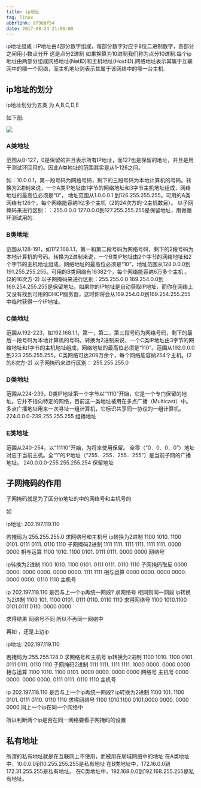 ```yaml
---
title: ip地址
tag: linux
abbrlink: 8f9ddf54
date: 2017-08-24 21:00:00
---
```


  ip地址组成 : IP地址由4部分数字组成，每部分数字对应于8位二进制数字，各部分之间用小数点分开 这是点分2进制 如果换算为10进制我们称为点分10进制.每个ip地址由两部分组成网络地址(NetID)和主机地址(HostID).网络地址表示其属于互联网中的哪一个网络，而主机地址则表示其属于该网络中的哪一台主机.

<!--more-->

## ip地址的划分

ip地址划分为五类 为 A,B,C,D,E

如下图:

![](/images/ip1.png)

### A类地址

范围从0-127，0是保留的并且表示所有IP地址，而127也是保留的地址，并且是用于测试环回用的。因此A类地址的范围其实是从1-126之间。

如：10.0.0.1，第一段号码为网络号码，剩下的三段号码为本地计算机的号码。转换为2进制来说，一个A类IP地址由1字节的网络地址和3字节主机地址组成，网络地址的最高位必须是“0”， 地址范围从1.0.0.0.1 到126.255.255.255。可用的A类网络有126个，每个网络能容纳1亿多个主机（2的24次方的-2主机数目）。
以子网掩码来进行区别：：255.0.0.0
127.0.0.0到127.255.255.255是保留地址，用做循环测试用的.

### B类地址

范围从128-191，如172.168.1.1，第一和第二段号码为网络号码，剩下的2段号码为本地计算机的号码。转换为2进制来说，一个B类IP地址由2个字节的网络地址和2个字节的主机地址组成，网络地址的最高位必须是“10”，地址范围从128.0.0.0到191.255.255.255。可用的B类网络有16382个，每个网络能容纳6万多个主机 。(2的16次方-2)
以子网掩码来进行区别：255.255.0.0
169.254.0.0到169.254.255.255是保留地址。如果你的IP地址是自动获取IP地址，而你在网络上又没有找到可用的DHCP服务器，这时你将会从169.254.0.0到169.254.255.255中临时获得一个IP地址。

### C类地址

范围从192-223，如192.168.1.1，第一，第二，第三段号码为网络号码，剩下的最后一段号码为本地计算机的号码。转换为2进制来说，一个C类IP地址由3字节的网络地址和1字节的主机地址组成，网络地址的最高位必须是“110”。范围从192.0.0.0到223.255.255.255。C类网络可达209万余个，每个网络能容纳254个主机。(2的8次方-2)
以子网掩码来进行区别： 255.255.255.0

### D类地址

范围从224-239，D类IP地址第一个字节以“1110”开始，它是一个专门保留的地址。它并不指向特定的网络，目前这一类地址被用在多点广播（Multicast）中。多点广播地址用来一次寻址一组计算机，它标识共享同一协议的一组计算机。
224.0.0.0-239.255.255.255 组播地址

### E类地址

范围从240-254，以“11110”开始，为将来使用保留。 全零（“0．0．0．0”）地址对应于当前主机。全“1”的IP地址（“255．255．255．255”）是当前子网的广播地址。
240.0.0.0-255.255.255.254 保留地址

## 子网掩码的作用

子网掩码就是为了区分ip地址的中的网络号和主机号的

如

ip地址: 202.197.119.110

若掩码为:255.255.255.0    求网络号和主机号
ip转换为2进制 1100 1010. 1100 0101. 0111 0111. 0110 1110
子网掩码2进制 1111 1111. 1111 1111. 1111 1111. 0000 0000
相与运算         1100 1010. 1100 0101. 0111 0111. 0000 0000     网络号

ip转换为2进制 1100 1010. 1100 0101. 0111 0111. 0110 1110
子网掩码取反   0000 0000. 0000 0000. 0000 0000. 1111 1111
相与运算         0000 0000. 0000 0000. 0000 0000. 0110 1110   主机号

ip 202.197.118.110  是否与上一个ip再统一网段?  求网络号 相同则同一网段
ip转换为2进制  1100 101. 1100 0101. 0111 0110. 0110 1110
求得网络号 1100 1010.1100 0101.0111 0110. 0000 0000

求得结果 网络号不同 所以不再同一网络中



  

  再如 ，还是上边ip

ip地址: 202.197.119.110

若掩码为:255.255.128.0    求网络号和主机号
ip转换为2进制 1100 1010. 1100 0101. 0111 0111. 0110 1110
子网掩码2进制 1111 1111. 1111 1111. 1000 0000. 0000 0000
相与运算         1100 1010. 1100 0101. 0000 0000. 0000 0000     网络号
主机号	     0000 0000. 0000 0000. 0111 0111. 0110 1110     主机号

ip 202.197.118.110  是否与上一个ip再统一网段? 
ip转换为2进制  1100 101. 1100 0101. 0111 0110. 0110 1110
求得网络号       1100 1010.1100 0101.0000 0000. 0000 0000
同上一个ip在同一个网络中

所以判断两个ip是否在同一网络要看子网掩码的设置

## 私有地址

所谓的私有地址就是在互联网上不使用，而被用在局域网络中的地址
在A类地址中，10.0.0.0到10.255.255.255是私有地址
在B类地址中，172.16.0.0到172.31.255.255是私有地址。
在C类地址中，192.168.0.0到192.168.255.255是私有地址。